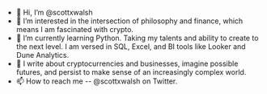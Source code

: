 - 👋 Hi, I’m @scottxwalsh
- 👀 I’m interested in the intersection of philosophy and finance, which means I am fascinated with crypto.
- 🌱 I’m currently learning Python. Taking my talents and ability to create to the next level. I am versed in SQL, Excel, and BI tools like Looker and Dune Analytics.
- 💞️ I write about cryptocurrencies and businesses, imagine possible futures, and persist to make sense of an increasingly complex world.
- 📫 How to reach me -- @scottxwalsh on Twitter.
